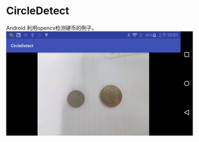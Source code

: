 # CircleDetect
Android 利用opencv检测硬币的例子。
![image](https://github.com/hailindai/CircleDetect/blob/master/screenshots/1.png)